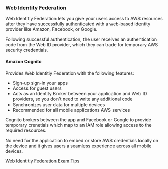 ### Web Identity Federation
Web Identitiy Federation lets you give your users access to AWS resources after they have successfully authenticated with a web-based identity provider like Amazon, Facebook, or Google.

Following successful authentication, the user receives an authentication code from the Web ID provider, which they can trade for temporary AWS security credentials.

#### Amazon Cognito
Provides Web Identitiy Federation with the following features:
* Sign-up sign-in your apps
* Access for guest users
* Acts as an Identity Broker between your application and Web ID providers, so you don't need to write any additional code
* Synchronizes user data for multiple devices
* Recommended for all mobile applications AWS services

Cognito brokers between the app and Facebook or Google to provide temporary crenetials which map to an IAM role allowing access to the required resources.

No need for the application to embed or store AWS credentials locally on the device and it gives users a seamless experience across all mobile devices.

[Web Identitiy Federation Exam Tips](exam_tips.md)
